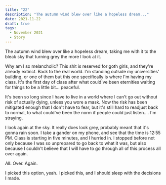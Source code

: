 ```yaml
---
title: "22"
description: "The autumn wind blew over like a hopeless dream..."
date: 2021-11-22
draft: true
tags:
  - November 2021
  - Story
---
```


The autumn wind blew over like a hopeless dream, taking me with it to the bleak sky that turning grey the more I look at it.

Why am I so melancholic? This shit is reserved for goth girls, and they're already extinct. Back to the real world. I'm standing outside my universities' building, or one of them but this one specifically is where I'm having my class. It's the first day of class after what could've been eternities waiting for things to be a little bit... peaceful.

It's been so long since I have to live in a world where I can't go out without risk of actually dying, unless you wore a mask. Now the risk has been mitigated enough that I don't have to fear, but it's still hard to readjust back to normal, to what could've been the norm if people could just listen.... I'm straying.

I look again at the sky. It really does look grey, probably meant that it's gonna rain soon. I take a gander on my phone, and see that the time is 12:55 PM. Class is starting in five minutes, and I hurried in. I stopped before not only because I was so unprepared to go back to what it was, but also because I couldn't believe that I will have to go through all of this process all over again.

All. Over. Again.

I picked this option, yeah. I picked this, and I should sleep with the decisions I made.